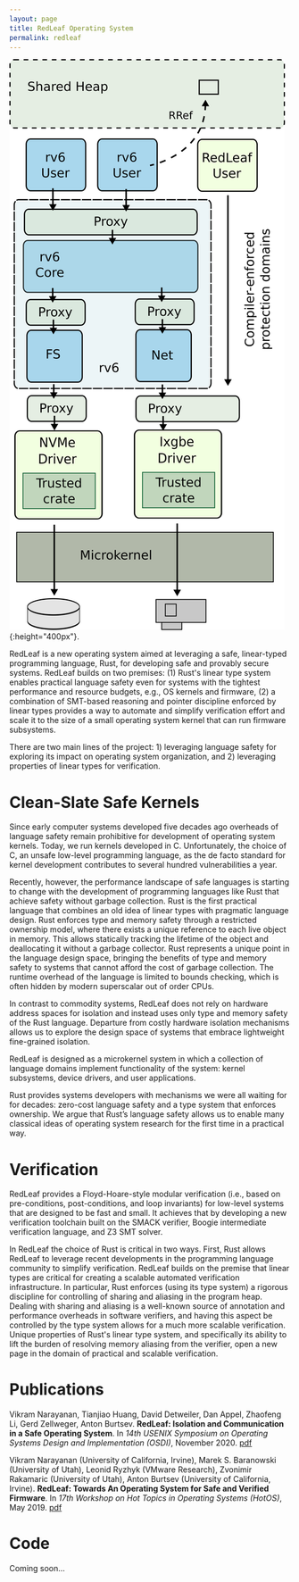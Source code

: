 ```yaml
---
layout: page
title: RedLeaf Operating System
permalink: redleaf
---
```


![RedLeaf Architecture](images/redleaf.png){:height="400px"}.

RedLeaf is a new operating system aimed at leveraging a safe, linear-typed
programming language, Rust, for developing safe and provably secure systems.
RedLeaf builds on two premises: (1) Rust\'s linear type system enables practical
language safety even for systems with the tightest performance and resource
budgets, e.g., OS kernels and firmware, (2) a combination of SMT-based
reasoning and pointer discipline enforced by linear types provides a way to
automate and simplify verification effort and scale it to the size of a small
operating system kernel that can run firmware subsystems. 

There are two main lines of the project: 1) leveraging language safety for
exploring its impact on operating system organization, and 2) leveraging
properties of linear types for verification. 

# Clean-Slate Safe Kernels

Since early computer systems developed five decades ago overheads of language
safety remain prohibitive for development of operating system kernels. Today,
we run kernels developed in C. Unfortunately, the choice of C, an unsafe
low-level programming language, as the de facto standard for kernel development
contributes to several hundred vulnerabilities a year.

Recently, however,  the performance landscape of safe languages is starting to
change with the development of programming languages like Rust that achieve
safety without garbage collection. Rust is the first practical language that
combines an old idea of linear types with pragmatic language design. Rust
enforces type and memory safety through a restricted ownership model, where
there exists a unique reference to each live object in memory. This allows
statically tracking the lifetime of the object and deallocating it without a
garbage collector. Rust represents a unique point in the language design space,
bringing the benefits of type and memory safety to systems that cannot afford
the cost of garbage collection. The runtime overhead of the language is limited
to bounds checking, which is often hidden by modern superscalar out of order
CPUs.

In contrast to commodity systems, RedLeaf does not rely on hardware address
spaces for isolation and instead uses only type and memory safety of the Rust
language. Departure from costly hardware isolation mechanisms allows us to
explore the design space of systems that embrace lightweight fine-grained
isolation. 

RedLeaf is designed as a microkernel system in which a collection of language
domains implement functionality of the system: kernel subsystems, device
drivers, and user applications. 

Rust provides systems developers with mechanisms we were all waiting for for
decades: zero-cost language safety and a type system that enforces ownership.
We argue that Rust’s language safety allows us to enable many classical ideas
of operating system research for the first time in a practical way. 


# Verification


RedLeaf provides a Floyd-Hoare-style modular verification (i.e., based on
pre-conditions, post-conditions, and loop invariants) for low-level systems
that are designed to be fast and small. It achieves that by developing a new
verification toolchain built on the SMACK verifier, Boogie intermediate
verification language, and Z3 SMT solver.

In RedLeaf the choice of Rust is critical in two ways. First, Rust allows
RedLeaf to leverage recent developments in the programming language community
to simplify verification. RedLeaf builds on the premise that linear types are
critical for creating a scalable automated verification infrastructure. In
particular, Rust enforces (using its type system) a rigorous discipline for
controlling of sharing and aliasing in the program heap. Dealing with sharing
and aliasing is a well-known source of annotation and performance overheads in
software verifiers, and having this aspect be controlled by the type system
allows for a much more scalable verification. Unique properties of Rust\'s
linear type system, and specifically its ability to lift the burden of
resolving memory aliasing from the verifier, open a new page in the domain of
practical and scalable verification.

# Publications

Vikram Narayanan, Tianjiao Huang, David Detweiler, Dan Appel, Zhaofeng Li, Gerd
Zellweger, Anton Burtsev. **RedLeaf: Isolation and Communication in a Safe
Operating System**. In _14th USENIX Symposium on Operating Systems Design and
Implementation (OSDI)_, November 2020.
[pdf](https://mars-research.github.io/doc/redleaf-osdi20.pdf)


Vikram Narayanan (University of California, Irvine), Marek S. Baranowski
(University of Utah), Leonid Ryzhyk (VMware Research), Zvonimir Rakamaric
(University of Utah), Anton Burtsev (University of California, Irvine).
**RedLeaf: Towards An Operating System for Safe and Verified Firmware**. In
_17th Workshop on Hot Topics in Operating Systems (HotOS)_, May 2019.
[pdf](https://mars-research.github.io/doc/redleaf-hotos19.pdf)

# Code

Coming soon...



